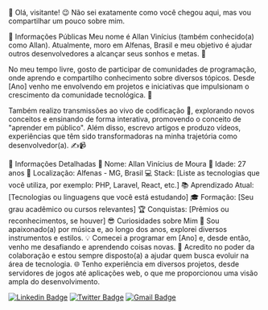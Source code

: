 👋 Olá, visitante!
😉 Não sei exatamente como você chegou aqui, mas vou compartilhar um pouco sobre mim.

🌟 Informações Públicas
Meu nome é Allan Vinícius (também conhecido(a) como Allan). Atualmente, moro em Alfenas, Brasil e meu objetivo é ajudar outros desenvolvedores a alcançar seus sonhos e metas. 🚀

No meu tempo livre, gosto de participar de comunidades de programação, onde aprendo e compartilho conhecimento sobre diversos tópicos. Desde [Ano] venho me envolvendo em projetos e iniciativas que impulsionam o crescimento da comunidade tecnológica. 🤝

Também realizo transmissões ao vivo de codificação 🎥, explorando novos conceitos e ensinando de forma interativa, promovendo o conceito de "aprender em público". Além disso, escrevo artigos e produzo vídeos, experiências que têm sido transformadoras na minha trajetória como desenvolvedor(a). ✍️📹

📝 Informações Detalhadas
👤 Nome: Allan Vinícius de Moura
🎂 Idade: 27 anos
📍 Localização: Alfenas - MG, Brasil
💻 Stack: [Liste as tecnologias que você utiliza, por exemplo: PHP, Laravel, React, etc.]
📚 Aprendizado Atual: [Tecnologias ou linguagens que você está estudando]
🎓 Formação: [Seu grau acadêmico ou cursos relevantes]
🏆 Conquistas: [Prêmios ou reconhecimentos, se houver]
😎 Curiosidades sobre Mim
🎸 Sou apaixonado(a) por música e, ao longo dos anos, explorei diversos instrumentos e estilos.
💡 Comecei a programar em [Ano] e, desde então, venho me desafiando e aprendendo coisas novas.
🤗 Acredito no poder da colaboração e estou sempre disposto(a) a ajudar quem busca evoluir na área de tecnologia.
🌐 Tenho experiência em diversos projetos, desde servidores de jogos até aplicações web, o que me proporcionou uma visão ampla do desenvolvimento.

[![Linkedin Badge](https://img.shields.io/badge/-LinkedIn-blue?style=for-the-badge&logo=Linkedin&logoColor=white&link=https://www.linkedin.com/in/allanviniciusdemoura/)](https://www.linkedin.com/in/allanviniciusdemoura/)
[![Twitter Badge](https://img.shields.io/badge/-Twitter-1ca0f1?style=for-the-badge&labelColor=1ca0f1&logo=twitter&logoColor=white&link=https://twitter.com/allanviniciusdm)](https://twitter.com/allanviniciusdm)
[![Gmail Badge](https://img.shields.io/badge/-Contato-ed0d07?style=for-the-badge&labelColor=ed0d07&logo=gmail&logoColor=white&link=mailto:allanviniciusdev@gmail.com)](mailto:allanviniciusdev@gmail.com)
<!--
**allanvinicius/allanvinicius** is a ✨ _special_ ✨ repository because its `README.md` (this file) appears on your GitHub profile.
Here are some ideas to get you started:
- 🔭 I’m currently working on ...
- 🌱 I’m currently learning ...
- 👯 I’m looking to collaborate on ...
- 🤔 I’m looking for help with ...
- 💬 Ask me about ...
- 📫 How to reach me: ...
- 😄 Pronouns: ...
- ⚡ Fun fact: ...
-->
